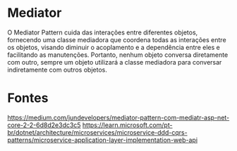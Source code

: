# Mediator

O Mediator Pattern cuida das interações entre diferentes objetos, fornecendo uma classe mediadora que coordena todas as interações entre os objetos, visando diminuir o acoplamento e a dependência entre eles e facilitando as manutenções. Portanto, nenhum objeto conversa diretamente com outro, sempre um objeto utilizará a classe mediadora para conversar indiretamente com outros objetos.

# Fontes
https://medium.com/jundevelopers/mediator-pattern-com-mediatr-asp-net-core-2-2-6d8d2e3dc3c5
https://learn.microsoft.com/pt-br/dotnet/architecture/microservices/microservice-ddd-cqrs-patterns/microservice-application-layer-implementation-web-api
